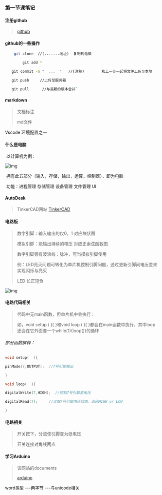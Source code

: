 ### 第一节课笔记

#### 注册github  

> [github](http://github.com)

#### github的一些操作

```bash
	git clone  //(.......地址)  复制到电脑

​        git add * 

​	git commit -m "  ...  "   //(注释)        和上一步一起将文件上传至本地

​	git push     //上传至服务器

​	git pull      //与最新的版本合并`
```

#### markdown 

> 文档标注 
>
> md文件

Vscode 环境配置之一

#### 什么是电脑

​	以计算机为例 :

![img](file:///C:\Users\gkd\AppData\Local\Temp\ksohtml3456\wps3.png) 

 

​	拥有此五部分（输入，存储，输出，运算，控制器），即为电脑

​	功能：进程管理  存储管理  设备管理  文件管理  UI

#### AutoDesk  

> TinkerCAD网站  [TinkerCAD](http://www.tinkercad.com)

#### 电路板

> 数字引脚：输入输出的仅0，1       对应块状图
>
> 模拟引脚：能输出持续的电压        对应正余弦函数图
>
> 数字引脚旁有波浪线：脉冲，可当模拟引脚使用
>
> 例：LED亮灭问题可转化为单片机控制引脚问题，通过更新引脚间电压差来实现闪烁与亮灭
>
>   LED   长正短负

![img](file:///C:\Users\gkd\AppData\Local\Temp\ksohtml3456\wps4.png) 

#### 电路代码相关

> 代码中无main函数，但单片机中会执行：
>
> 如，void setup (  ){  }和void loop (  ){  }都会在main函数中执行，其中loop还会在它外面套一个while(1){loop()}的循环

###### 部分函数解释：

```c
void setup(  ){

pinMode(7,OUTPUT);  //7号引脚输出

}

void loop(  ){

digitalWrite(7,HIGH);  //控制7号引脚高电压

digitalRead(7);     //读取7号引脚电压状态，返回HIGH or LOW

}
```

#### 电路相关

> 开关按下，分流使引脚变为低电压
>
> 开关连接对角线两点



#### 学习Arduino

> 该网站的documents   
>
> [arduino](www.arduino.cc)



word类型 ---两字节 ---与unicode相关
